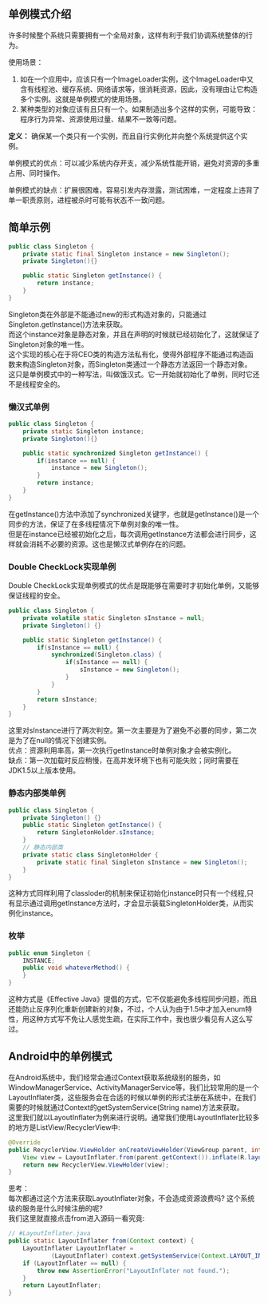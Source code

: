 ## 单例模式介绍
许多时候整个系统只需要拥有一个全局对象，这样有利于我们协调系统整体的行为。   

使用场景：
1. 如在一个应用中，应该只有一个ImageLoader实例，这个ImageLoader中又含有线程池、缓存系统、网络请求等，很消耗资源，因此，没有理由让它构造多个实例。这就是单例模式的使用场景。
2. 某种类型的对象应该有且只有一个。如果制造出多个这样的实例，可能导致：程序行为异常、资源使用过量、结果不一致等问题。

**定义：** 确保某一个类只有一个实例，而且自行实例化并向整个系统提供这个实例。

单例模式的优点：可以减少系统内存开支，减少系统性能开销，避免对资源的多重占用、同时操作。

单例模式的缺点：扩展很困难，容易引发内存泄露，测试困难，一定程度上违背了单一职责原则，进程被杀时可能有状态不一致问题。

## 简单示例
```java
public class Singleton {
    private static final Singleton instance = new Singleton();
    private Singleton(){}

    public static Singleton getInstance() {
        return instance;
    }
}
```
Singleton类在外部是不能通过new的形式构造对象的，只能通过Singleton.getInstance()方法来获取。   
而这个instance对象是静态对象，并且在声明的时候就已经初始化了，这就保证了Singleton对象的唯一性。   
这个实现的核心在于将CEO类的构造方法私有化，使得外部程序不能通过构造函数来构造Singleton对象，而Singleton类通过一个静态方法返回一个静态对象。  
这只是单例模式中的一种写法，叫做饿汉式。它一开始就初始化了单例，同时它还不是线程安全的。

### 懒汉式单例
```java
public class Singleton {
    private static Singleton instance;
    private Singleton(){}

    public static synchronized Singleton getInstance() {
        if(instance == null) {
            instance = new Singleton();
        }
        return instance;
    }
}
```
在getInstance()方法中添加了synchronized关键字，也就是getInstance()是一个同步的方法，保证了在多线程情况下单例对象的唯一性。   
但是在instance已经被初始化之后，每次调用getInstance方法都会进行同步，这样就会消耗不必要的资源。这也是懒汉式单例存在的问题。

### Double CheckLock实现单例
Double CheckLock实现单例模式的优点是既能够在需要时才初始化单例，又能够保证线程的安全。
```java
public class Singleton {
    private volatile static Singleton sInstance = null;
    private Singleton() {}

    public static Singleton getInstance() {
        if(sInstance == null) {
            synchronized(Singleton.class) {
                if(sInstance == null) {
                    sInstance = new Singleton();
                }
            }
        }
        return sInstance;
    }
}
```
这里对sInstance进行了两次判空。第一次主要是为了避免不必要的同步，第二次是为了在null的情况下创建实例。    
优点：资源利用率高，第一次执行getInstance时单例对象才会被实例化。  
缺点：第一次加载时反应稍慢，在高并发环境下也有可能失败；同时需要在JDK1.5以上版本使用。   

### 静态内部类单例
```java
public class Singleton {
    private Singleton() {}
    public static Singleton getInstance() {
        return SingletonHolder.sInstance;
    }
    // 静态内部类
    private static class SingletonHolder {
        private static final Singleton sInstance = new Singleton();
    }
}
```
这种方式同样利用了classloder的机制来保证初始化instance时只有一个线程,只有显示通过调用getInstance方法时，才会显示装载SingletonHolder类，从而实例化instance。

### 枚举
```java
public enum Singleton {  
    INSTANCE;  
    public void whateverMethod() {  
    }  
}
```
这种方式是《Effective Java》提倡的方式，它不仅能避免多线程同步问题，而且还能防止反序列化重新创建新的对象，不过，个人认为由于1.5中才加入enum特性，用这种方式写不免让人感觉生疏，在实际工作中，我也很少看见有人这么写过。

## Android中的单例模式
在Android系统中，我们经常会通过Context获取系统级别的服务，如WindowManagerService、ActivityManagerService等，我们比较常用的是一个LayoutInflater类，这些服务会在合适的时候以单例的形式注册在系统中，在我们需要的时候就通过Context的getSystemService(String name)方法来获取。   
这里我们就以LayoutInflater为例来进行说明。通常我们使用LayoutInflater比较多的地方是ListView/RecyclerView中:
```java
@Override
public RecyclerView.ViewHolder onCreateViewHolder(ViewGroup parent, int viewType) {
    View view = LayoutInflater.from(parent.getContext()).inflate(R.layout.recycler_view, parent, false);
    return new RecyclerView.ViewHolder(view);
}
```
思考：   
每次都通过这个方法来获取LayoutInflater对象，不会造成资源浪费吗? 这个系统级的服务是什么时候注册的呢?    
我们这里就直接点击from进入源码一看究竟:
```java
// #LayoutInflater.java
public static LayoutInflater from(Context context) {
    LayoutInflater LayoutInflater =
            (LayoutInflater) context.getSystemService(Context.LAYOUT_INFLATER_SERVICE);
    if (LayoutInflater == null) {
        throw new AssertionError("LayoutInflater not found.");
    }
    return LayoutInflater;
}
```
